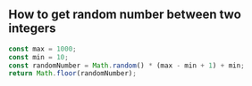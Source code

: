 
## How to get random number between two integers

```javascript
const max = 1000;
const min = 10;
const randomNumber = Math.random() * (max - min + 1) + min;
return Math.floor(randomNumber);
```
